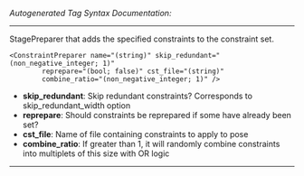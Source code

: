 _Autogenerated Tag Syntax Documentation:_

---
StagePreparer that adds the specified constraints to the constraint set.

```
<ConstraintPreparer name="(string)" skip_redundant="(non_negative_integer; 1)"
        reprepare="(bool; false)" cst_file="(string)"
        combine_ratio="(non_negative_integer; 1)" />
```

-   **skip_redundant**: Skip redundant constraints? Corresponds to skip_redundant_width option
-   **reprepare**: Should constraints be reprepared if some have already been set?
-   **cst_file**: Name of file containing constraints to apply to pose
-   **combine_ratio**: If greater than 1, it will randomly combine constraints into multiplets of this size with OR logic

---
